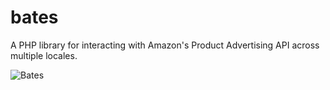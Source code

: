 bates
=====

A PHP library for interacting with Amazon's Product Advertising API across multiple locales.

![Bates](http://upload.wikimedia.org/wikipedia/en/thumb/6/6a/HenryWalterBates.JPG/220px-HenryWalterBates.JPG)
